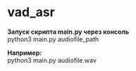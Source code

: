 # vad_asr

**Запуск скрипта main.py через консоль**  
python3 main.py audiofile_path

**Например:**  
python3 main.py audiofile.wav
